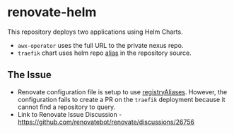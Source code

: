 # renovate-helm

This repository deploys two applications using Helm Charts. 

- `awx-operator` uses the full URL to the private nexus repo.
- `traefik` chart uses helm repo [alias](https://helm.sh/docs/topics/charts/#:~:text=repository%3A%20(optional)%20The%20repository%20URL%20(%22https%3A//example.com/charts%22)%20or%20alias%20(%22%40repo%2Dname%22)) in the repository source.

## The Issue

- Renovate configuration file is setup to use [registryAliases](https://docs.renovatebot.com/configuration-options/#registryaliases). However, the configuration fails to create a PR on the `traefik` deployment because it cannot find a repository to query.
- Link to Renovate Issue Discussion - https://github.com/renovatebot/renovate/discussions/26756
